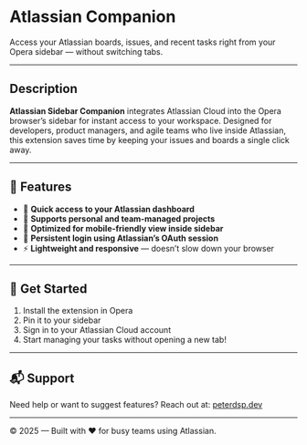 # Atlassian Companion

Access your Atlassian boards, issues, and recent tasks right from your Opera sidebar — without switching tabs.

---

## Description

**Atlassian Sidebar Companion** integrates Atlassian Cloud into the Opera browser’s sidebar for instant access to your workspace. Designed for developers, product managers, and agile teams who live inside Atlassian, this extension saves time by keeping your issues and boards a single click away.

---

## 🚀 Features

- 🔗 **Quick access to your Atlassian dashboard**
- 🧩 **Supports personal and team-managed projects**
- 📱 **Optimized for mobile-friendly view inside sidebar**
- 🔐 **Persistent login using Atlassian’s OAuth session**
- ⚡ **Lightweight and responsive** — doesn’t slow down your browser

---

## 📌 Get Started

1. Install the extension in Opera
2. Pin it to your sidebar
3. Sign in to your Atlassian Cloud account
4. Start managing your tasks without opening a new tab!

---

## 📬 Support

Need help or want to suggest features? Reach out at: [peterdsp.dev](https://peterdsp.dev)

---

© 2025 — Built with ❤️ for busy teams using Atlassian.
